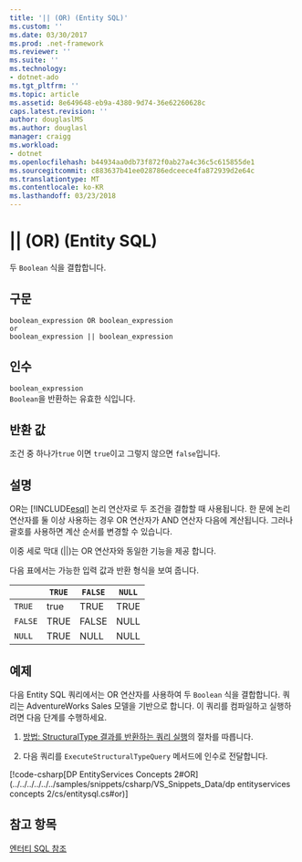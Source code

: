 ```yaml
---
title: '|| (OR) (Entity SQL)'
ms.custom: ''
ms.date: 03/30/2017
ms.prod: .net-framework
ms.reviewer: ''
ms.suite: ''
ms.technology:
- dotnet-ado
ms.tgt_pltfrm: ''
ms.topic: article
ms.assetid: 8e649648-eb9a-4380-9d74-36e62260628c
caps.latest.revision: ''
author: douglaslMS
ms.author: douglasl
manager: craigg
ms.workload:
- dotnet
ms.openlocfilehash: b44934aa0db73f872f0ab27a4c36c5c615855de1
ms.sourcegitcommit: c883637b41ee028786edceece4fa872939d2e64c
ms.translationtype: MT
ms.contentlocale: ko-KR
ms.lasthandoff: 03/23/2018
---
```

# <a name="-or-entity-sql"></a>|| (OR) (Entity SQL)
두 `Boolean` 식을 결합합니다.  
  
## <a name="syntax"></a>구문  
  
```  
boolean_expression OR boolean_expression  
or   
boolean_expression || boolean_expression  
```  
  
## <a name="arguments"></a>인수  
 `boolean_expression`  
 `Boolean`을 반환하는 유효한 식입니다.  
  
## <a name="return-value"></a>반환 값  
 조건 중 하나가`true` 이면 `true`이고 그렇지 않으면 `false`입니다.  
  
## <a name="remarks"></a>설명  
 OR는 [!INCLUDE[esql](../../../../../../includes/esql-md.md)] 논리 연산자로 두 조건을 결합할 때 사용됩니다. 한 문에 논리 연산자를 둘 이상 사용하는 경우 OR 연산자가 AND 연산자 다음에 계산됩니다. 그러나 괄호를 사용하면 계산 순서를 변경할 수 있습니다.  
  
 이중 세로 막대 (&#124;&#124;)는 OR 연산자와 동일한 기능을 제공 합니다.  
  
 다음 표에서는 가능한 입력 값과 반환 형식을 보여 줍니다.  
  
||`TRUE`|`FALSE`|`NULL`|  
|-|------------|-------------|------------|  
|`TRUE`|true|TRUE|TRUE|  
|`FALSE`|TRUE|FALSE|NULL|  
|`NULL`|TRUE|NULL|NULL|  
  
## <a name="example"></a>예제  
 다음 Entity SQL 쿼리에서는 OR 연산자를 사용하여 두 `Boolean` 식을 결합합니다. 쿼리는 AdventureWorks Sales 모델을 기반으로 합니다. 이 쿼리를 컴파일하고 실행하려면 다음 단계를 수행하세요.  
  
1.  [방법: StructuralType 결과를 반환하는 쿼리 실행](../../../../../../docs/framework/data/adonet/ef/how-to-execute-a-query-that-returns-structuraltype-results.md)의 절차를 따릅니다.  
  
2.  다음 쿼리를 `ExecuteStructuralTypeQuery` 메서드에 인수로 전달합니다.  
  
 [!code-csharp[DP EntityServices Concepts 2#OR](../../../../../../samples/snippets/csharp/VS_Snippets_Data/dp entityservices concepts 2/cs/entitysql.cs#or)]  
  
## <a name="see-also"></a>참고 항목  
 [엔터티 SQL 참조](../../../../../../docs/framework/data/adonet/ef/language-reference/entity-sql-reference.md)
